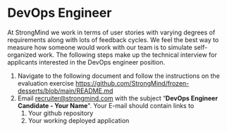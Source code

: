 # DevOps Engineer

At StrongMind we work in terms of user stories with varying degrees of requirements along with lots of feedback cycles.  We feel the best way to measure how someone would work with our team is to simulate self-organized work. The following steps make up the technical interview for applicants interested in the DevOps engineer position.

1. Navigate to the following document and follow the instructions on the evaluation exercise
   https://github.com/StrongMind/frozen-desserts/blob/main/README.md
1. Email [recruiter@strongmind.com](mailto:recruiter@strongmind.com) with the subject “**DevOps Engineer Candidate - Your Name**".  Your E-mail should contain links to
   1. Your github repository
   1. Your working deployed application
